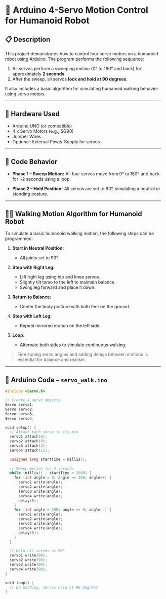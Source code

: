 # 🤖 Arduino 4-Servo Motion Control for Humanoid Robot

## 📋 Description
This project demonstrates how to control four servo motors on a humanoid robot using Arduino. The program performs the following sequence:

1. All servos perform a sweeping motion (0° to 180° and back) for approximately **2 seconds**.
2. After the sweep, all servos **lock and hold at 90 degrees**.

It also includes a basic algorithm for simulating humanoid walking behavior using servo motors.

---

## 🔧 Hardware Used
- Arduino UNO (or compatible)
- 4 x Servo Motors (e.g., SG90)
- Jumper Wires
- Optional: External Power Supply for servos

---

## 📜 Code Behavior

- **Phase 1 – Sweep Motion:**
  All four servos move from 0° to 180° and back for ~2 seconds using a loop.

- **Phase 2 – Hold Position:**
  All servos are set to 90°, simulating a neutral or standing posture.

---

## 🚶‍♂️ Walking Motion Algorithm for Humanoid Robot

To simulate a basic humanoid walking motion, the following steps can be programmed:

1. **Start in Neutral Position:**
   - All joints set to 90°.

2. **Step with Right Leg:**
   - Lift right leg using hip and knee servos.
   - Slightly tilt torso to the left to maintain balance.
   - Swing leg forward and place it down.

3. **Return to Balance:**
   - Center the body posture with both feet on the ground.

4. **Step with Left Leg:**
   - Repeat mirrored motion on the left side.

5. **Loop:**
   - Alternate both sides to simulate continuous walking.

> Fine-tuning servo angles and adding delays between motions is essential for balance and realism.

---

## 🧠 Arduino Code – `servo_walk.ino`

```cpp
#include <Servo.h>

// Create 4 servo objects
Servo servo1;
Servo servo2;
Servo servo3;
Servo servo4;

void setup() {
  // Attach each servo to its pin
  servo1.attach(6);
  servo2.attach(9);
  servo3.attach(3);
  servo4.attach(11);

  unsigned long startTime = millis();
  
  // Sweep motion for 2 seconds
  while (millis() - startTime < 2000) {
    for (int angle = 0; angle <= 180; angle++) {
      servo1.write(angle);
      servo2.write(angle);
      servo3.write(angle);
      servo4.write(angle);
      delay(5);
    }
    for (int angle = 180; angle >= 0; angle--) {
      servo1.write(angle);
      servo2.write(angle);
      servo3.write(angle);
      servo4.write(angle);
      delay(5);
    }
  }

  // Hold all servos at 90°
  servo1.write(90);
  servo2.write(90);
  servo3.write(90);
  servo4.write(90);
}

void loop() {
  // Do nothing, servos hold at 90 degrees
}
